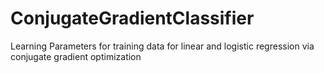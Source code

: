 # ConjugateGradientClassifier
Learning Parameters for training data for linear and logistic regression via conjugate gradient optimization
